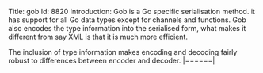 Title: gob
Id: 8820
Introduction:
Gob is a Go specific serialisation method. it has support for all Go data types except for channels and functions. Gob also encodes the type information into the serialised form, what makes it different from say XML is that it is much more efficient.

The inclusion of type information makes encoding and decoding fairly robust to differences between encoder and decoder.
|======|
